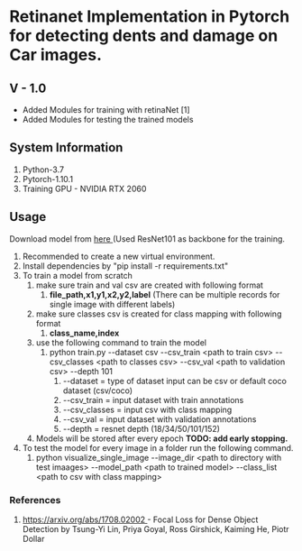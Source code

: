 # Retinanet Implementation in Pytorch for detecting dents and damage on Car images.
## V - 1.0
<ul>
<li>Added Modules for training with retinaNet [1]</li>
<li>Added Modules for testing the trained models</li>
</ul>

## System Information
1. Python-3.7
2. Pytorch-1.10.1
3. Training GPU - NVIDIA RTX 2060

## Usage
Download model from <a href="#"> here </a> (Used ResNet101 as backbone for the training.
1. Recommended to create a new virtual environment.
2. Install dependencies by "pip install -r requirements.txt"
3. To train a model from scratch
   1. make sure train and val csv are created with following format
      1. **file_path,x1,y1,x2,y2,label**
         (There can be multiple records for single image with different labels)
   2. make sure classes csv is created for class mapping with following format
      1. **class_name,index**
   3. use the following command to train the model
      1. python train.py --dataset csv --csv_train \<path to train csv> --csv_classes \<path to classes csv> --csv_val \<path to validation csv> --depth 101
         1. --dataset = type of dataset input can be csv or default coco dataset (csv/coco)
         2. --csv_train = input dataset with train annotations
         3. --csv_classes = input csv with class mapping
         4. --csv_val = input dataset with validation annotations
         5. --depth = resnet depth (18/34/50/101/152)
   4. Models will be stored after every epoch **TODO: add early stopping.**
4. To test the model for every image in a folder run the following command.
   1. python visualize_single_image --image_dir \<path to directory with test imaages> --model_path \<path to trained model> --class_list \<path to csv with class mapping> 

### References
1. <a href="https://arxiv.org/abs/1708.02002">
        https://arxiv.org/abs/1708.02002
    </a> - Focal Loss for Dense Object 
    Detection by Tsung-Yi Lin, Priya Goyal, Ross Girshick, Kaiming He, Piotr Dollar

